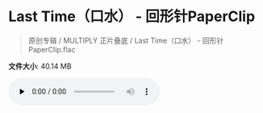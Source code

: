 # Last Time（口水） - 回形针PaperClip

> 原创专辑 / MULTIPLY 正片叠底 / Last Time（口水） - 回形针PaperClip.flac

**文件大小**: 40.14 MB

<audio preload="none" controls><source src="https://file.hsyhx.top/archive/原创专辑/MULTIPLY_正片叠底/Last Time（口水） - 回形针PaperClip.flac" type="audio/mpeg">您的浏览器不支持此音频格式</audio>